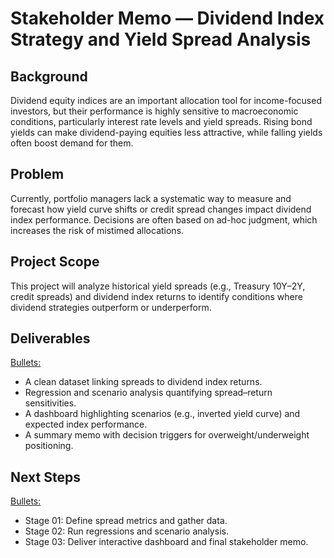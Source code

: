 # Stakeholder Memo — Dividend Index Strategy and Yield Spread Analysis

## Background

Dividend equity indices are an important allocation tool for income-focused investors, but their performance is highly sensitive to macroeconomic conditions, particularly interest rate levels and yield spreads. Rising bond yields can make dividend-paying equities less attractive, while falling yields often boost demand for them.

## Problem

Currently, portfolio managers lack a systematic way to measure and forecast how yield curve shifts or credit spread changes impact dividend index performance. Decisions are often based on ad-hoc judgment, which increases the risk of mistimed allocations.

## Project Scope

This project will analyze historical yield spreads (e.g., Treasury 10Y–2Y, credit spreads) and dividend index returns to identify conditions where dividend strategies outperform or underperform.

## Deliverables

<Bullets:>

- A clean dataset linking spreads to dividend index returns.
- Regression and scenario analysis quantifying spread–return sensitivities.
- A dashboard highlighting scenarios (e.g., inverted yield curve) and expected index performance.
- A summary memo with decision triggers for overweight/underweight positioning.

## Next Steps

<Bullets:>

- Stage 01: Define spread metrics and gather data.
- Stage 02: Run regressions and scenario analysis.
- Stage 03: Deliver interactive dashboard and final stakeholder memo.
